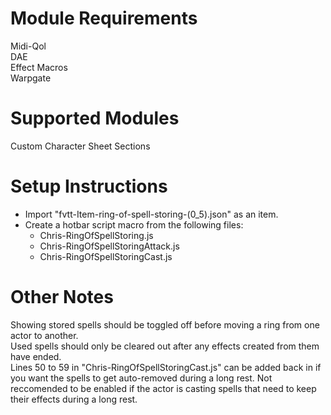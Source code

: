 # Module Requirements  
Midi-Qol  
DAE  
Effect Macros  
Warpgate  
# Supported Modules   
Custom Character Sheet Sections  
# Setup Instructions  
- Import "fvtt-Item-ring-of-spell-storing-(0_5).json" as an item.  
- Create a hotbar script macro from the following files:  
  - Chris-RingOfSpellStoring.js  
  - Chris-RingOfSpellStoringAttack.js  
  - Chris-RingOfSpellStoringCast.js   
# Other Notes  
Showing stored spells should be toggled off before moving a ring from one actor to another.  
Used spells should only be cleared out after any effects created from them have ended.  
Lines 50 to 59 in "Chris-RingOfSpellStoringCast.js" can be added back in if you want the spells to get auto-removed during a long rest. Not reccomended to be enabled if the actor is casting spells that need to keep their effects during a long rest.